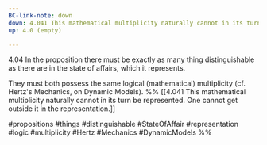 ```yaml
---
BC-link-note: down
down: 4.041 This mathematical multiplicity naturally cannot in its turn be represented. One cannot get outside it in the representation.
up: 4.0 (empty)

---
```

4.04 In the proposition there must be exactly as many thing distinguishable as there are in the state of affairs, which it represents.

They must both possess the same logical (mathematical) multiplicity (cf. Hertz's Mechanics, on Dynamic Models).
%%
[[4.041 This mathematical multiplicity naturally cannot in its turn be represented. One cannot get outside it in the representation.]]

#propositions #things #distinguishable #StateOfAffair #representation #logic #multiplicity #Hertz #Mechanics #DynamicModels %%